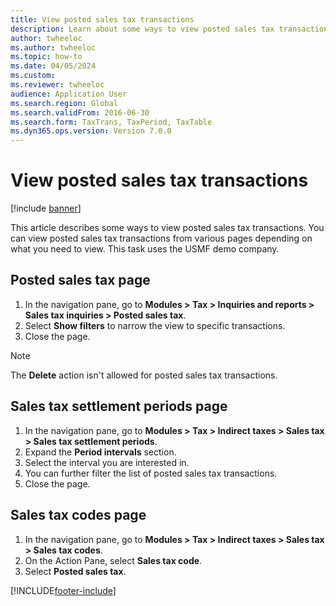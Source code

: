 ```yaml
--- 
title: View posted sales tax transactions
description: Learn about some ways to view posted sales tax transactions, including outlines on posted sales tax pages and sales tax setlements periods pages.
author: twheeloc
ms.author: twheeloc
ms.topic: how-to
ms.date: 04/05/2024
ms.custom:
ms.reviewer: twheeloc 
audience: Application User
ms.search.region: Global
ms.search.validFrom: 2016-06-30
ms.search.form: TaxTrans, TaxPeriod, TaxTable
ms.dyn365.ops.version: Version 7.0.0 
---
```


# View posted sales tax transactions

[!include [banner](../../includes/banner.md)]

This article describes some ways to view posted sales tax transactions. You can view posted sales tax transactions from various pages depending on what you need to view. This task uses the USMF demo company.

## Posted sales tax page

1. In the navigation pane, go to **Modules > Tax > Inquiries and reports > Sales tax inquiries > Posted sales tax**.
2. Select **Show filters** to narrow the view to specific transactions.
3. Close the page.

> [!NOTE]
> The **Delete** action isn't allowed for posted sales tax transactions.

## Sales tax settlement periods page

1. In the navigation pane, go to **Modules > Tax > Indirect taxes > Sales tax > Sales tax settlement periods**.
2. Expand the **Period intervals** section.
3. Select the interval you are interested in.
4. You can further filter the list of posted sales tax transactions.
5. Close the page.

## Sales tax codes page

1. In the navigation pane, go to **Modules > Tax > Indirect taxes > Sales tax > Sales tax codes**.
2. On the Action Pane, select **Sales tax code**.
3. Select **Posted sales tax**.



[!INCLUDE[footer-include](../../../includes/footer-banner.md)]
